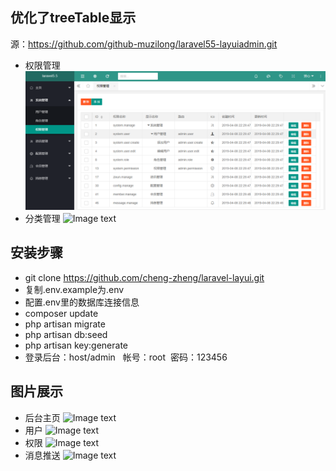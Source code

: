 ## 优化了treeTable显示
源：https://github.com/github-muzilong/laravel55-layuiadmin.git
- 权限管理
![Image text](https://raw.githubusercontent.com/cheng-zheng/laravel-layui/master/public/images/5.png)
- 分类管理
![Image text](https://raw.githubusercontent.com/cheng-zheng/laravel-layui/master/public/images/6.png)



## 安装步骤
- git clone  https://github.com/cheng-zheng/laravel-layui.git
- 复制.env.example为.env
- 配置.env里的数据库连接信息
- composer update
- php artisan migrate
- php artisan db:seed
- php artisan key:generate
- 登录后台：host/admin   帐号：root  密码：123456
## 图片展示
- 后台主页
![Image text](https://raw.githubusercontent.com/github-muzilong/laravel55-layuiadmin/master/public/images/1.png)
- 用户
![Image text](https://raw.githubusercontent.com/github-muzilong/laravel55-layuiadmin/master/public/images/2.png)
- 权限
![Image text](https://raw.githubusercontent.com/github-muzilong/laravel55-layuiadmin/master/public/images/3.png)
- 消息推送
![Image text](https://raw.githubusercontent.com/github-muzilong/laravel55-layuiadmin/master/public/images/4.png)
